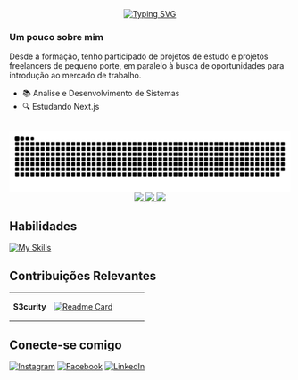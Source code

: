 <div align="center">
<a href="https://git.io/typing-svg"><img src="https://readme-typing-svg.demolab.com?font=Fira+Code&weight=600&size=26&duration=3500&pause=5000&color=1EB183&background=FFFFFF00&center=true&vCenter=true&random=true&width=435&lines=Ol%C3%A1%2C+Eu+sou+o+Pedro.+%F0%9F%91%BD%F0%9F%91%8D;Tem+uma+vaga+ai+pra+mim%3" alt="Typing SVG" /></a>
</div>

### Um pouco sobre mim

Desde a formação, tenho participado de projetos de estudo e projetos freelancers de pequeno porte, em paralelo à busca de oportunidades para introdução ao mercado de trabalho.

- 📚 Analise e Desenvolvimento de Sistemas
- 🔍 Estudando Next.js
##

<div align="center">

  <a href="https://github.com/PedroSCY">
<picture align="center">
  <source media="(prefers-color-scheme: dark)" srcset="https://raw.githubusercontent.com/PedroSCY/PedroSCY/output/github-contribution-grid-snake-dark.svg">
  <source media="(prefers-color-scheme: light)" srcset="https://raw.githubusercontent.com/PedroSCY/PedroSCY/output/github-contribution-grid-snake-dark.svg">
  <img align="center" alt="github contribution grid snake animation" src="https://raw.githubusercontent.com/PedroSCY/PedroSCY/output/github-contribution-grid-snake.svg">
</picture>
  <img height="160em" src="https://streak-stats.demolab.com?user=PedroSCY&theme=gotham&hide_border=true&locale=pt_BR"/>
  <img height="160em" src="https://github-readme-stats.vercel.app/api?username=PedroSCY&theme=gotham&hide_border=true&show_icons=true&include_all_commits=true&count_private=true"/>

  <img height="160em" src="https://github-readme-stats-git-masterrstaa-rickstaa.vercel.app/api/top-langs/?username=PedroSCY&layout=compact&langs_count=7&theme=gotham&hide_border=true"/>

  </a>
</div>


## Habilidades


[![My Skills](https://skillicons.dev/icons?i=html,css,tailwind,bootstrap,js,ts,react,next,vue,java,spring,nodejs,postgres,prisma,selenium,jest,figma&perline=10)](https://skillicons.dev)


## Contribuições Relevantes

<table >
  <tbody>
    <tr>
      <td><b>S3curity</b></td>
      <td width="70%" rowspan="4">
  <a href="https://github.com/PedroSCY">

 [![Readme Card](https://github-readme-stats.vercel.app/api/pin/?username=GB-Marinho&repo=S3curity&show_icons=true&theme=gotham&hide_border=true)](https://github.com/GB-Marinho/S3curity)
      </td>
    </tr>
  </tbody>
</table>

## Conecte-se comigo

[![Instagram](https://img.shields.io/badge/Instagram-%23E4405F.svg?style=for-the-badge&logo=Instagram&logoColor=white)](https://www.instagram.com/P.lucasg/)
[	![Facebook](https://img.shields.io/badge/Facebook-%231877F2.svg?style=for-the-badge&logo=Facebook&logoColor=white)](https://www.facebook.com/PedroLucasGP/)
[![LinkedIn](https://img.shields.io/badge/linkedin-%230077B5.svg?style=for-the-badge&logo=linkedin&logoColor=white)](https://www.linkedin.com/in/scy-pedrolucas/)


